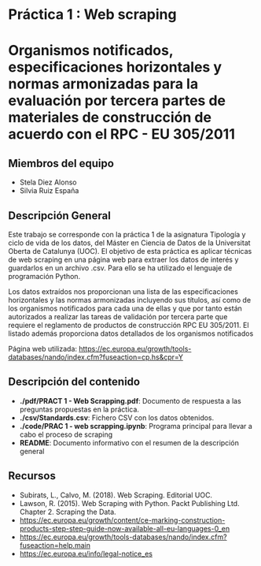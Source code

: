 # Práctica 1 : Web scraping  
# Organismos notificados, especificaciones horizontales y normas armonizadas para la evaluación por tercera partes de materiales de construcción de acuerdo con el RPC - EU 305/2011

## Miembros del equipo

* Stela Diez Alonso
* Silvia Ruiz España  

## Descripción General

Este trabajo se corresponde con la práctica 1 de la asignatura Tipología y ciclo de vida de los datos, del Máster en Ciencia de Datos de la Universitat Oberta de Catalunya (UOC). El objetivo de esta práctica es aplicar técnicas de web scraping en una página web para extraer los datos de interés y guardarlos en un archivo .csv. Para ello se ha utilizado el lenguaje de programación Python.

Los datos extraídos nos proporcionan una lista de las especificaciones horizontales y las normas armonizadas incluyendo sus títulos, así como de los organismos notificados para cada una de ellas y que por tanto están autorizados a realizar las tareas de validación por tercera parte que requiere el reglamento de productos de construcción RPC EU 305/2011. El listado además proporciona datos detallados de los organismos notificados  

Página web utilizada: https://ec.europa.eu/growth/tools-databases/nando/index.cfm?fuseaction=cp.hs&cpr=Y

## Descripción del contenido
* **./pdf/PRACT 1 - Web Scrapping.pdf**: Documento de respuesta a las preguntas propuestas en la práctica.    
* **./csv/Standards.csv**: Fichero CSV con los datos obtenidos.  
* **./code/PRAC 1 - web scrapping.ipynb**: Programa principal para llevar a cabo el proceso de scraping  
* **README**: Documento informativo con el resumen de la descripción general 

## Recursos
* Subirats, L., Calvo, M. (2018). Web Scraping. Editorial UOC.
* Lawson, R. (2015). Web Scraping with Python. Packt Publishing Ltd. Chapter 2. Scraping the Data.
* https://ec.europa.eu/growth/content/ce-marking-construction-products-step-step-guide-now-available-all-eu-languages-0_en
* https://ec.europa.eu/growth/tools-databases/nando/index.cfm?fuseaction=help.main
* https://ec.europa.eu/info/legal-notice_es
